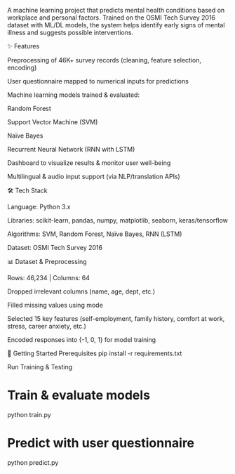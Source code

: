 A machine learning project that predicts mental health conditions based on workplace and personal factors.
Trained on the OSMI Tech Survey 2016 dataset with ML/DL models, the system helps identify early signs of mental illness and suggests possible interventions.

✨ Features

Preprocessing of 46K+ survey records (cleaning, feature selection, encoding)

User questionnaire mapped to numerical inputs for predictions

Machine learning models trained & evaluated:

Random Forest

Support Vector Machine (SVM)

Naïve Bayes

Recurrent Neural Network (RNN with LSTM)

Dashboard to visualize results & monitor user well-being

Multilingual & audio input support (via NLP/translation APIs)

🛠 Tech Stack

Language: Python 3.x

Libraries: scikit-learn, pandas, numpy, matplotlib, seaborn, keras/tensorflow

Algorithms: SVM, Random Forest, Naïve Bayes, RNN (LSTM)

Dataset: OSMI Tech Survey 2016

📊 Dataset & Preprocessing

Rows: 46,234 | Columns: 64

Dropped irrelevant columns (name, age, dept, etc.)

Filled missing values using mode

Selected 15 key features (self-employment, family history, comfort at work, stress, career anxiety, etc.)

Encoded responses into {-1, 0, 1} for model training

🚀 Getting Started
Prerequisites
pip install -r requirements.txt

Run Training & Testing
# Train & evaluate models
python train.py

# Predict with user questionnaire
python predict.py





